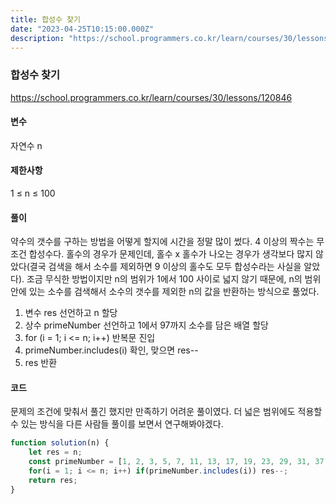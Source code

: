 ```yaml
---
title: 합성수 찾기
date: "2023-04-25T10:15:00.000Z"
description: "https://school.programmers.co.kr/learn/courses/30/lessons/120846"
---
```

### 합성수 찾기    
https://school.programmers.co.kr/learn/courses/30/lessons/120846    
    
#### 변수    
자연수 n    
    
#### 제한사항    
1 ≤ n ≤ 100    
    
#### 풀이    
약수의 갯수를 구하는 방법을 어떻게 할지에 시간을 정말 많이 썼다. 4 이상의 짝수는 무조건 합성수다. 홀수의 경우가 문제인데, 홀수 x 홀수가 나오는 경우가 생각보다 많지 않았다(결국 검색을 해서 소수를 제외하면 9 이상의 홀수도 모두 합성수라는 사실을 알았다). 조금 무식한 방법이지만 n의 범위가 1에서 100 사이로 넓지 않기 때문에, n의 범위 안에 있는 소수를 검색해서 소수의 갯수를 제외한 n의 값을 반환하는 방식으로 풀었다.    
1. 변수 res 선언하고 n 할당    
2. 상수 primeNumber 선언하고 1에서 97까지 소수를 담은 배열 할당    
3. for (i = 1; i <= n; i++) 반복문 진입    
4. primeNumber.includes(i) 확인, 맞으면 res--    
5. res 반환    
    
#### 코드    
문제의 조건에 맞춰서 풀긴 했지만 만족하기 어려운 풀이였다. 더 넓은 범위에도 적용할 수 있는 방식을 다른 사람들 풀이를 보면서 연구해봐야겠다.    
```JavaScript
function solution(n) {
    let res = n;
    const primeNumber = [1, 2, 3, 5, 7, 11, 13, 17, 19, 23, 29, 31, 37, 41, 43, 47, 53, 59, 61, 67, 71, 73, 79, 83, 89, 97];
    for(i = 1; i <= n; i++) if(primeNumber.includes(i)) res--;
    return res;
}
```